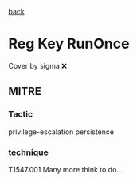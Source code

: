 [back](../index.md)
# Reg Key RunOnce
Cover by sigma :x: 
## MITRE
### Tactic
privilege-escalation
persistence
### technique
T1547.001
Many more think to do...